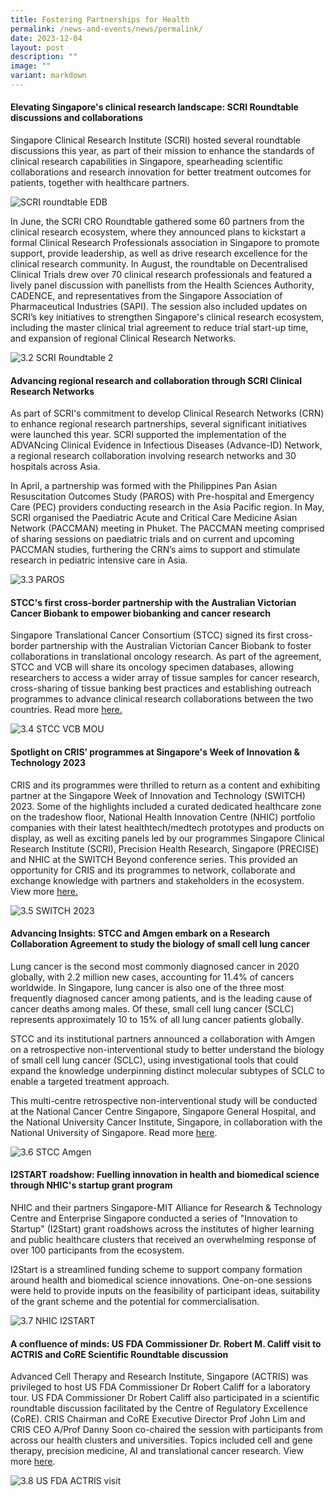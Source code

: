 ```yaml
---
title: Fostering Partnerships for Health
permalink: /news-and-events/news/permalink/
date: 2023-12-04
layout: post
description: ""
image: ""
variant: markdown
---
```

#### Elevating Singapore's clinical research landscape: SCRI Roundtable discussions and collaborations

Singapore Clinical Research Institute (SCRI) hosted several roundtable discussions this year, as part of their mission to enhance the standards of clinical research capabilities in Singapore, spearheading scientific collaborations and research innovation for better treatment outcomes for patients, together with healthcare partners. 

![SCRI roundtable EDB](/images/Resources_News/231203%20Year%20in%20review/3_1_SCRI.png)

In June, the SCRI CRO Roundtable  gathered some 60 partners from the clinical research ecosystem, where they announced plans to kickstart a formal Clinical Research Professionals association in Singapore to promote support, provide leadership, as well as drive research excellence for the clinical research community. In August, the roundtable on Decentralised Clinical Trials drew over 70 clinical research professionals and featured a lively panel discussion with panellists from the Health Sciences Authority, CADENCE, and representatives from the Singapore Association of Pharmaceutical Industries (SAPI). The session also included updates on SCRI’s key initiatives to strengthen Singapore's clinical research ecosystem, including the master clinical trial agreement to reduce trial start-up time, and expansion of regional Clinical Research Networks. 

![3.2 SCRI Roundtable 2](/images/Resources_News/231203%20Year%20in%20review/3_2_SCRI2.png)

#### Advancing regional research and collaboration through SCRI Clinical Research Networks

As part of SCRI's commitment to develop Clinical Research Networks (CRN) to enhance regional research partnerships, several significant initiatives were launched this year. SCRI supported the implementation of the ADVANcing Clinical Evidence in Infectious Diseases (Advance-ID) Network, a regional research collaboration involving research networks and 30 hospitals across Asia. 

In April, a partnership was formed with the Philippines Pan Asian Resuscitation Outcomes Study (PAROS) with Pre-hospital and Emergency Care (PEC) providers conducting research in the Asia Pacific region. In May, SCRI organised the Paediatric Acute and Critical Care Medicine Asian Network (PACCMAN) meeting in Phuket. The PACCMAN meeting comprised of sharing sessions on paediatric trials and on current and upcoming PACCMAN studies, furthering the CRN’s aims to support and stimulate research in pediatric intensive care in Asia.

![3.3 PAROS](/images/Resources_News/231203%20Year%20in%20review/3_3_PAROS_meeting.png)

#### STCC's first cross-border partnership with the Australian Victorian Cancer Biobank to empower biobanking and cancer research

Singapore Translational Cancer Consortium (STCC) signed its first cross-border partnership with the Australian Victorian Cancer Biobank to foster collaborations in translational oncology research. As part of the agreement, STCC and VCB will share its oncology specimen databases, allowing researchers to access a wider array of tissue samples for cancer research, cross-sharing of tissue banking best practices and establishing outreach programmes to advance clinical research collaborations between the two countries. Read more [here.](https://www.linkedin.com/posts/crissg_partnerships-oncology-translationaloncology-activity-7059754757837455360-F4bN)

![3.4 STCC VCB MOU](/images/Resources_News/231203%20Year%20in%20review/3_4_STCC_VCB_MOU.png)

#### Spotlight on CRIS’ programmes at Singapore's Week of Innovation & Technology 2023

CRIS and its programmes were thrilled to return as a content and exhibiting partner at the Singapore Week of Innovation and Technology (SWITCH) 2023. Some of the highlights included a curated dedicated healthcare zone on the tradeshow floor, National Health Innovation Centre (NHIC) portfolio companies with their latest healthtech/medtech prototypes and products on display, as well as exciting panels led by our programmes Singapore Clinical Research Institute (SCRI), Precision Health Research, Singapore (PRECISE) and NHIC at the SWITCH Beyond conference series. This provided an opportunity  for CRIS and its programmes to network, collaborate and exchange knowledge with partners and stakeholders in the ecosystem. View more [here.](https://www.linkedin.com/posts/crissg_switchsg-populationhealth-sustainable-activity-7125301243194851329-t7pe)

![3.5 SWITCH 2023](/images/Resources_News/231203%20Year%20in%20review/3_5_SWITCH.png)

#### Advancing Insights: STCC and Amgen embark on a Research Collaboration Agreement to study the biology of small cell lung cancer

Lung cancer is the second most commonly diagnosed cancer in 2020 globally, with 2.2 million new cases, accounting for 11.4% of cancers worldwide. In Singapore, lung cancer is also one of the three most frequently diagnosed cancer among patients, and is the leading cause of cancer deaths among males. Of these, small cell lung cancer (SCLC) represents approximately 10 to 15% of all lung cancer patients globally. 

STCC and its institutional partners announced a collaboration with Amgen on a retrospective non-interventional study to better understand the biology of small cell lung cancer (SCLC), using investigational tools that could expand the knowledge underpinning distinct molecular subtypes of SCLC to enable a targeted treatment approach. 

This multi-centre retrospective non-interventional study will be conducted at the National Cancer Centre Singapore, Singapore General Hospital, and the National University Cancer Institute, Singapore, in collaboration with the National University of Singapore. Read more [here](https://www.linkedin.com/feed/update/urn:li:activity:7114791176070725632/). 

![3.6 STCC Amgen ](/images/Resources_News/231203%20Year%20in%20review/3_6_STCC_Amgen.jpg)

#### I2START roadshow: Fuelling innovation in health and biomedical science through NHIC's startup grant program

NHIC and their partners Singapore-MIT Alliance for Research & Technology Centre and Enterprise Singapore conducted a series of "Innovation to Startup" (I2Start) grant roadshows across the institutes of higher learning and public healthcare clusters that received an overwhelming response of over 100 participants from the ecosystem. 

I2Start is a streamlined funding scheme to support company formation around health and biomedical science innovations. One-on-one sessions were held to provide inputs on the feasibility of participant ideas, suitability of the grant scheme and the potential for commercialisation.

![3.7 NHIC I2START](/images/Resources_News/231203%20Year%20in%20review/3_7_NHIC.png)

#### A confluence of minds: US FDA Commissioner Dr. Robert M. Califf visit to ACTRIS and CoRE Scientific Roundtable discussion

Advanced Cell Therapy and Research Institute, Singapore (ACTRIS) was privileged to host US FDA Commissioner Dr Robert Califf for a laboratory tour. US FDA Commissioner Dr Robert Califf also participated in a scientific roundtable discussion facilitated by the Centre of Regulatory Excellence (CoRE). CRIS Chairman and CoRE Executive Director Prof John Lim and CRIS CEO A/Prof Danny Soon co-chaired the session with participants from across our health clusters and universities. Topics included cell and gene therapy, precision medicine, AI and translational cancer research. View more [here](https://www.linkedin.com/feed/update/urn:li:activity:7112965432453591041/).

![3.8 US FDA ACTRIS visit](/images/Resources_News/231203%20Year%20in%20review/3_8_US_FDA_ACTRIS.png)